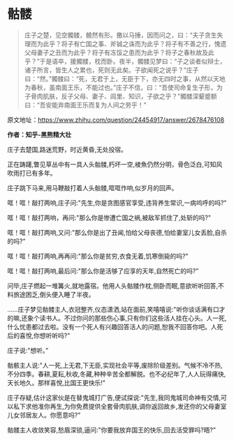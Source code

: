 # 骷髅

>庄子之楚，见空髑髅，髐然有形。撽以马捶，因而问之，曰：“夫子贪生失理而为此乎？将子有亡国之事、斧铖之诛而为此乎？将子有不善之行，愧遗父母妻子之丑而为此乎？将子有冻馁之患而为此乎？将子之春秋故及此乎？”于是语卒，援髑髅，枕而卧。夜半，髑髅见梦曰：“子之谈者似辩士，诸子所言，皆生人之累也，死则无此矣。子欲闻死之说乎？”庄子曰：“然。”髑髅曰：“死，无君于上，无臣于下，亦无四时之事，从然以天地为春秋，虽南面王乐，不能过也。”庄子不信，曰：“吾使司命复生子形，为子骨肉肌肤，反子父母、妻子、闾里、知识，子欲之乎？”髑髅深颦蹙额曰：“吾安能弃南面王乐而复为人间之劳乎！”

原文地址：<https://www.zhihu.com/question/24454917/answer/2678476108>

**作者：知乎-黑熊精大壮**

<div class="RichContent-inner">
    <div class="css-376mun"><span class="RichText ztext CopyrightRichText-richText css-117anjg"
            options="[object Object]" itemprop="text">
            <p data-first-child="" data-pid="jTCbKJIX">庄子去楚国,路迷荒野，时近黄昏,无处投宿。</p>
            <p data-pid="kVPD6F3p">正在踌躇,瞥见草丛中有一具人头骷髅,朽坏一空,棱魚仍然分明，骨色泛白,可知风吹雨打已有多年。</p>
            <p class="ztext-empty-paragraph"></p>
            <p data-pid="-s_LzdqX">庄子跳下马来,用马鞭敲打着人头骷髅,哐哐作响,似岁月的回声。</p>
            <p data-pid="0LqHw6wY">哐！哐！敲打两响,庄子问:"先生,你是贪图感官享受,违背养生常识,一病呜呼的吗?"</p>
            <p class="ztext-empty-paragraph"></p>
            <p data-pid="vnQ7A7ke">哐！哐！敲打两响，再问:"那么你是惨遭亡国之祸,被敌军抓住了,处斩的吗?"</p>
            <p data-pid="E6Qjv-4W">哐！哐！敲打两响,又问:"那么你是出了丑闻,怕给父母丧德,怕给妻室儿女丢脸,自杀的吗?”</p>
            <p data-pid="9vGh2xc3">哐！哐！敲打两响,再再问:"那么你是贫穷,衣食无着,饥寒倒毙的吗?"</p>
            <p data-pid="g6MLHiSU">哐！哐！敲打两响,最后问:"那么你是活够了应享的天年,自然死亡的吗?”</p>
            <p data-pid="Ng2JHHD2">问毕,庄子燃起一堆篝火,就地露宿。他用人头骷髅作枕,侧卧而眠,意欲听听回答,不料旅途困乏,倒头便入睡了半夜。</p>
            <p data-pid="wSO_okfs">
                ……庄子梦见骷髅主人,衣冠整齐,仪态潇洒,站在面前,笑嘻嘻说:"听你谈话满有口才的嘛,还象个读书人。不过你问的那些伤心事,只有你们这些活人挂在心头。人一死,什么忧患都过去啦。没有一个死人有兴趣回答活人的问题,恕我不回答你吧。人死后的喜悅,你想听听吗?"
            </p>
            <p class="ztext-empty-paragraph"></p>
            <p data-pid="tGvdOKLr">庄子说:"想听。”</p>
            <p data-pid="jidcV94L">
                骷骸主人说:"人一死,上无君,下无臣,实现社会平等,废除阶级差别。气候不冷不热,不分四季。春耕,夏耘,秋收,冬藏,种种辛苦全都解脱。也不必纪年了,人人玩得痛快,天长地久。那样喜悅,比国王更快乐!"</p>
            <p data-pid="evBX-TLj">
                庄子存疑,估计这家伙是在替鬼城打广告,便试探说:"先生,我同鬼城司命神有交情,可以私下求他准你再生,为你免费提供全套骨肉肌肤,调你返回故乡,发还你的父母妻室儿女邻居友人。你愿意吗?"</p>
            <p data-pid="QYtbnqWt">骷髅主人收敛笑容,愁眉深锁,逼问:"你要我放弃国王的快乐,回去活受罪吗?晤?”</p>
        </span></div>
</div>


